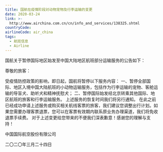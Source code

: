 ```yaml
---
title: 国航在疫情阶段对动物宠物及行李运输的变更
date: 2020-03-24
link: >-
  http://www.airchina.com.cn/cn/info_and_services/138325.shtml
countryCode:
airlineCode: air_china
tags:
  - 航班信息
  - Airline
---
```

国航关于暂停国际地区始发至中国大陆地区航班部分运输服务的公告如下：

尊敬的旅客：

受疫情防控政策的影响，即日起，国航将暂停以下服务内容： 一、暂停全部国际、地区入境中国大陆航班的小动物运输服务，包括作为行李运输的宠物、客舱运输的导盲犬、助听犬和精神抚慰犬； 二、暂停国际始发经北京转乘其他国际、地区航班的旅客和行李运输服务。 上述服务的恢复时间我们将另行通知。 在此之前已经成功申请上述服务或购买相关航线客票的旅客，我们建议您调整出行计划。如果您需要办理客票退票，您可以在客票有效期内联系原业务办理渠道，我们将免收退票手续费。 对于上述变更给您带来的不便我们深表歉意！感谢您的理解与支持！


中国国际航空股份有限公司

二〇二〇年三月二十四日
